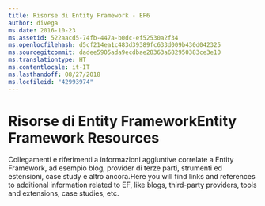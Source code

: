 ```yaml
---
title: Risorse di Entity Framework - EF6
author: divega
ms.date: 2016-10-23
ms.assetid: 522aacd5-74fb-447a-b0dc-ef52530a2f34
ms.openlocfilehash: d5cf214ea1c483d39389fc633d009b430d042325
ms.sourcegitcommit: dadee5905ada9ecdbae28363a682950383ce3e10
ms.translationtype: HT
ms.contentlocale: it-IT
ms.lasthandoff: 08/27/2018
ms.locfileid: "42993974"
---
```

# <a name="entity-framework-resources"></a><span data-ttu-id="6f795-102">Risorse di Entity Framework</span><span class="sxs-lookup"><span data-stu-id="6f795-102">Entity Framework Resources</span></span>
<span data-ttu-id="6f795-103">Collegamenti e riferimenti a informazioni aggiuntive correlate a Entity Framework, ad esempio blog, provider di terze parti, strumenti ed estensioni, case study e altro ancora.</span><span class="sxs-lookup"><span data-stu-id="6f795-103">Here you will find links and references to additional information related to EF, like blogs, third-party providers, tools and extensions, case studies, etc.</span></span>
